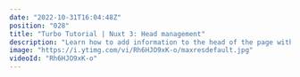 ```yaml
---
date: "2022-10-31T16:04:48Z"
position: "028"
title: "Turbo Tutorial | Nuxt 3: Head management"
description: "Learn how to add information to the head of the page with Nuxt 3.\n\nFind the code for this tutorial here: https://github.com/Turbo-Tutorials/Nuxt3-turbos/tree/main/nuxt3-head\n\nVisit https://turbo-tutorials.dev/tutorials/nuxt-3-head-management/ for more info.\n\nBrowse more tutorials here: https://turbo-tutorials.dev"
image: "https://i.ytimg.com/vi/Rh6HJO9xK-o/maxresdefault.jpg"
videoId: "Rh6HJO9xK-o"
---
```


